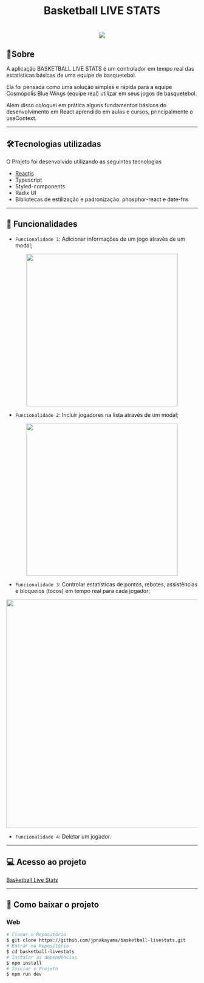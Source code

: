 <h1 align="center">Basketball LIVE STATS</h1>

<h1 align="center">
  <img  src="https://user-images.githubusercontent.com/99735564/220702921-1aba1f89-aebe-432c-b700-b149e58818e1.png">
</h1>

## 🧾Sobre

A aplicação BASKETBALL LIVE STATS é um controlador em tempo real das estatísticas básicas de uma equipe de basquetebol.

Ela foi pensada como uma solução simples e rápida para a equipe Cosmópolis Blue Wings (equipe real) utilizar em seus jogos de basquetebol.

Além disso coloquei em prática alguns fundamentos básicos do desenvolvimento em React aprendido em aulas e cursos, principalmente o useContext.

---

## 🛠Tecnologias utilizadas

O Projeto foi desenvolvido utilizando as seguintes tecnologias

- [Reactjs](https://reactjs.org)
- Typescript
- Styled-components
- Radix UI
- Bibliotecas de estilização e padronização: phosphor-react e date-fns

---

## 🔨 Funcionalidades

- `Funcionalidade 1`: Adicionar informações de um jogo através de um modal;
<div align="center">
<img src="https://user-images.githubusercontent.com/99735564/220702481-734bfe0c-778f-4c4a-9663-4c9cdab9f1e2.png" width="400px"/>
</div>

- `Funcionalidade 2`: Incluir jogadores na lista através de um modal;
<div align="center">
<img src="https://user-images.githubusercontent.com/99735564/220702501-839cbb6c-a203-4388-8bbc-0b01a3bb99fd.png" width="400px"/>
</div>

- `Funcionalidade 3`: Controlar estatísticas de pontos, rebotes, assistências e bloqueios (tocos) em tempo real para cada jogador;
<div align="center">
<img src="https://user-images.githubusercontent.com/99735564/220702511-9f4587e8-811c-4628-981f-955117105ad3.png" width="600px"/>
</div>

- `Funcionalidade 4`: Deletar um jogador.

---

## 💻 Acesso ao projeto

[Basketball Live Stats](https://basketball-livestats.vercel.app/)

---
## 💾 Como baixar o projeto

### Web

```bash
# Clonar o Repositório
$ git clone https://github.com/jpnakayama/basketball-livestats.git
# Entrar no Repositório
$ cd basketball-livestats
# Instalar as dependências
$ npm install
# Iniciar o Projeto
$ npm run dev
```

